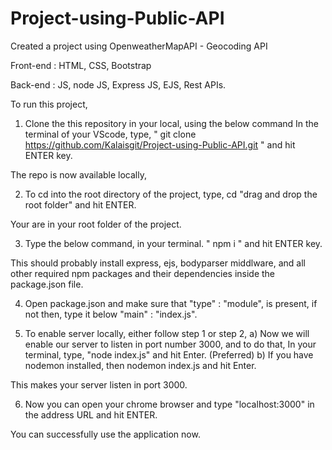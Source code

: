 # Project-using-Public-API
Created a project using OpenweatherMapAPI - Geocoding API

Front-end :
HTML, CSS, Bootstrap

Back-end :
JS, node JS, Express JS, EJS, Rest APIs.

To run this project,

1) Clone the this repository in your local, using the below command
In the terminal of your VScode, type,
 " git clone https://github.com/Kalaisgit/Project-using-Public-API.git " 
 and hit ENTER key.

 The repo is now available locally,
 
2) To cd into the root directory of the project, type,
 cd "drag and drop the root folder" and hit ENTER.

 Your are in your root folder of the project.
 
3) Type the below command, in your terminal.
 " npm i "
 and hit ENTER key.
 
 This should probably install express, ejs, bodyparser middlware, and all other required npm packages and their dependencies inside the package.json file. 

4) Open package.json and make sure that "type" : "module", is present, if not then, type it below "main" : "index.js".

5) To enable server locally, either follow step 1 or step 2, 
 a) Now we will enable our server to listen in port number 3000, and to do that,
 In your terminal, type,
 "node index.js" and  hit Enter. (Preferred)
 b) If you have nodemon installed, then nodemon index.js and hit Enter.

 This makes your server listen in port 3000.
 
 6) Now you can open your chrome browser and type "localhost:3000" in the address URL and hit ENTER.
 
 You can successfully use the application now.
 






